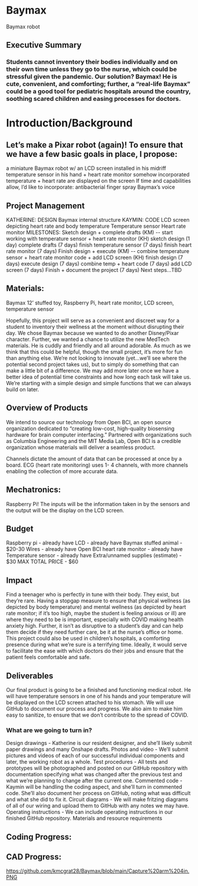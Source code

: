 # Baymax
Baymax robot
## Executive Summary
### Students cannot inventory their bodies individually and on their own time unless they go to the nurse, which could be stressful given the pandemic. Our solution? Baymax! He is cute, convenient, and comforting; further, a “real-life Baymax” could be a good tool for pediatric hospitals around the country, soothing scared children and easing processes for doctors. 
# Introduction/Background
## Let’s make a Pixar robot (again)! To ensure that we have a few basic goals in place, I propose:
a miniature Baymax robot w/ an LCD screen installed in his midriff
temperature sensor in his hand + heart rate monitor somehow incorporated
temperature + heart rate are displayed on the screen
If time and capabilities allow, I’d like to incorporate: 
antibacterial finger spray 
Baymax’s voice

## Project Management
KATHERINE: DESIGN
Baymax internal structure
KAYMIN: CODE
LCD screen depicting heart rate and body temperature
Temperature sensor
Heart rate monitor
MILESTONES:
Sketch design + complete drafts (KM) -- start working with temperature sensor + heart rate monitor (KH)
sketch design (1 day)
complete drafts (7 days)
finish temperature sensor (7 days)
finish heart rate monitor (7 days)
Finish design + execute (KM) -- combine temperature sensor + heart rate monitor code + add LCD screen (KH)
finish design (7 days)
execute design (7 days)
combine temp + heart code (7 days)
add LCD screen (7 days)
Finish + document the project (7 days)
Next steps...TBD

## Materials: 
Baymax 12’ stuffed toy, Raspberry Pi, heart rate monitor, LCD screen, temperature sensor

Hopefully, this project will serve as a convenient and discreet way for a student to inventory their wellness at the moment without disrupting their day. 
We chose Baymax because we wanted to do another Disney/Pixar character. Further, we wanted a chance to utilize the new MedTech materials. He is cuddly and friendly and all around adorable. As much as we think that this could be helpful, though the small project, it’s more for fun than anything else. We’re not looking to innovate (yet...we’ll see where the potential second project takes us), but to simply do something that can make a little bit of a difference. We may add more later once we have a better idea of potential time constraints and how long each task will take us. We’re starting with a simple design and simple functions that we can always build on later.

## Overview of Products
We intend to source our technology from Open BCI, an open source organization dedicated to “creating low-cost, high-quality biosensing hardware for brain computer interfacing.” Partnered with organizations such as Columbia Engineering and the MIT Media Lab, Open BCI is a credible organization whose materials will deliver a seamless product. 

Channels dictate the amount of data that can be processed at once by a board. 
ECG (heart rate monitoring) uses 1- 4 channels, with more channels enabling the collection of more accurate data.

## Mechatronics: 
 Raspberry Pi! The inputs will be the information taken in by the sensors and the output will be the display on the LCD screen. 
## Budget
Raspberry pi - already have
LCD - already have
Baymax stuffed animal - $20-30
Wires - already have
 Open BCI heart rate monitor - already have
Temperature sensor - already have 
Extra/unnamed supplies (estimate) - $30 
MAX TOTAL PRICE - $60

## Impact
Find a teenager who is perfectly in tune with their body. They exist, but they’re rare. Having a stopgap measure to ensure that physical wellness (as depicted by body temperature) and mental wellness (as depicted by heart rate monitor; if it’s too high, maybe the student is feeling anxious or ill) are where they need to be is important, especially with COVID making health anxiety high. Further, it isn’t as disruptive to a student’s day and can help them decide if they need further care, be it at the nurse’s office or home. 
This project could also be used in children’s hospitals, a comforting presence during what we’re sure is a terrifying time. Ideally, it would serve to facilitate the ease with which doctors do their jobs and ensure that the patient feels comfortable and safe. 

## Deliverables
Our final product is going to be a finished and functioning medical robot. He will have temperature sensors in one of his hands and your temperature will be displayed on the LCD screen attached to his stomach. We will use GitHub to document our process and progress. We also aim to make him easy to sanitize, to ensure that we don’t contribute to the spread of COVID.

### What are we going to turn in? 
Design drawings - Katherine is our resident designer, and she’ll likely submit paper drawings and many Onshape drafts. 
Photos and video - We’ll submit pictures and videos of each of our successful individual components and later, the working robot as a whole. 
Test procedures - All tests and prototypes will be photographed and posted on our GitHub repository with documentation specifying what was changed after the previous test and what we’re planning to change after the current one.
Commented code - Kaymin will be handling the coding aspect, and she’ll turn in commented code. She’ll also document her process on GitHub, noting what was difficult and what she did to fix it. 
Circuit diagrams - We will make fritzing diagrams of all of our wiring and upload them to GitHub with any notes we may have. 
Operating instructions - We can include operating instructions in our finished GitHub repository. 
Materials and resource requirements


## Coding Progress:

## CAD Progress:
https://github.com/kmcgrat28/Baymax/blob/main/Capture%20arm%204in.PNG
